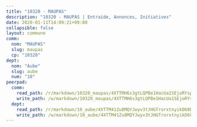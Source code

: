 ```yaml
---
title: "10320 - MAUPAS"
description: "10320 - MAUPAS | Entraide, Annonces, Initiatives"
date: 2020-01-11T14:09:21+09:00
collapsible: false
layout: commune
comm:
  nom: "MAUPAS"
  slug: maupas
  cp: "10320"
dept:
  nom: "Aube"
  slug: aube
  num: "10"
peerpad:
  comm:
    read_path: /r/markdown/10320_maupas/4XTTMH6s3gtLQPBe1HacUa1SEjoRYspioJ1oNuMjP51JFnJGx
    write_path: /w/markdown/10320_maupas/4XTTMH6s3gtLQPBe1HacUa1SEjoRYspioJ1oNuMjP51JFnJGx-K3TgTjso4jqKT6CTyb3SZNdD9Th7Zq4KuqrzH6a9gRRYqwLNsYi1iVoSn9tZfQuMN1V52wDaXyZqoCwW5gSiXNbLZNbkAHdJbZiajBydAC1KeEBfzrMuyaNzPoKAB3WqnYuLSfLC
  dept:
    read_path: /r/markdown/10_aube/4XTTM41Zu8MQYJwyv3tJHGTrorxtnyikD68DsVemyiZk3ThMz
    write_path: /w/markdown/10_aube/4XTTM41Zu8MQYJwyv3tJHGTrorxtnyikD68DsVemyiZk3ThMz-K3TgTmGUJaeXhcyrKr3gXoqmq82GkfYoTwSCbr39jXo2qoiz4eMZ1zWf94tEK8PkgCEQwZ6j878iec7q7nyW22BbTVtKr2C3mJwkjMoqhPxRA9brvyfx2cZBiMVgJntTtrf7GrDW
---
```


